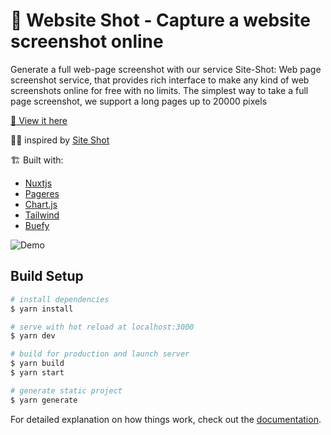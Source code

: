 # 📸 Website Shot - Capture a website screenshot online



Generate a full web-page screenshot with our service Site-Shot: Web page screenshot service, that provides rich interface to make any kind of web screenshots online for free with no limits. The simplest way to take a full page screenshot, we support a long pages up to 20000 pixels

[🔗 View it here]()

👩‍🏫 inspired by [Site Shot](https://www.site-shot.com/)

🏗️ Built with:

- [Nuxtjs](https://nuxtjs.org/)
- [Pageres](https://github.com/sindresorhus/pageres)
- [Chart.js](https://www.chartjs.org/)
- [Tailwind](https://tailwindcss.com/)
- [Buefy](https://buefy.org/documentation/start/)

![Demo](https://user-images.githubusercontent.com/35883748/162637665-58630902-1cfa-478c-9345-b98bb28cd766.png)


## Build Setup

```bash
# install dependencies
$ yarn install

# serve with hot reload at localhost:3000
$ yarn dev

# build for production and launch server
$ yarn build
$ yarn start

# generate static project
$ yarn generate
```

For detailed explanation on how things work, check out the [documentation](https://nuxtjs.org).
